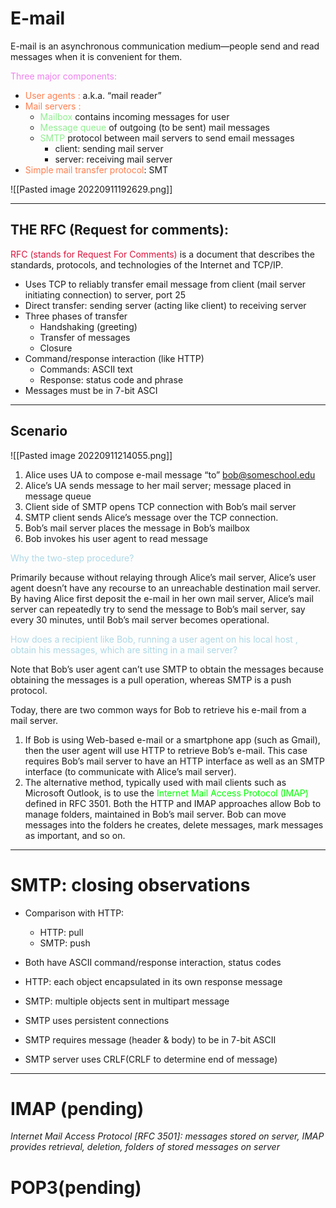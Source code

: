 # E-mail
E-mail is an asynchronous communication medium—people send and read messages when it is convenient for them.

<font style="color:violet">Three major components:</font>

- <font style="color:coral">User agents :</font> a.k.a. “mail reader” 
- <font style="color:coral">Mail servers : </font>
	- <font style="color:LIGHTGREEN">Mailbox</font> contains incoming messages for user
	- <font style="color:lightGREEN">Message queue</font> of outgoing (to be sent) mail messages
	- <font style="color:lightGREEN">SMTP</font> protocol between mail servers to send email messages
		- client: sending mail server
		- server: receiving mail server
- <font style="color:coral">Simple mail transfer protocol</font>: SMT

![[Pasted image 20220911192629.png]]

---

## THE RFC (Request for comments):

<font style="color:crimson">RFC (stands for Request For Comments)</font> is a document that describes the standards, protocols, and technologies of the Internet and TCP/IP.

- Uses TCP to reliably transfer email message from client (mail server initiating connection) to server, port 25
- Direct transfer: sending server (acting like client) to receiving server
- Three phases of transfer
	- Handshaking (greeting)
	- Transfer of messages
	- Closure
- Command/response interaction (like HTTP)
	- Commands: ASCII text
	- Response: status code and phrase
- Messages must be in 7-bit ASCI

---
## Scenario

![[Pasted image 20220911214055.png]]

 1. Alice uses UA to compose e-mail message “to” bob@someschool.edu
 2. Alice’s UA sends message to her mail server; message placed in message queue
 3. Client side of SMTP opens TCP connection with Bob’s mail server
 4. SMTP client sends Alice’s message over the TCP connection.
 5. Bob’s mail server places the message in Bob’s mailbox
 6. Bob invokes his user agent to read message

<font style="color:lightblue">Why the two-step procedure?</font>

Primarily because without relaying through Alice’s mail server, Alice’s user agent doesn’t have any recourse to an unreachable destination mail server. By having Alice first deposit the e-mail in her own mail server, Alice’s mail server can repeatedly try to send the message to Bob’s mail server, say every 30 minutes, until Bob’s mail server becomes operational.

<font style="color:lightblue">How does a recipient like Bob, running a user agent on his local host , obtain his messages, which are sitting in a mail server?</font>

Note that Bob’s user agent can’t use SMTP to obtain the messages because obtaining the messages is a pull operation, whereas SMTP is a push protocol.

Today, there are two common ways for Bob to retrieve his e-mail from a mail server. 

1. If Bob is using Web-based e-mail or a smartphone app (such as Gmail), then the user agent will use HTTP to retrieve Bob’s e-mail. This case requires Bob’s mail server to have an HTTP interface as well as an SMTP interface (to communicate with Alice’s mail server). 
2. The alternative method, typically used with mail clients such as Microsoft Outlook, is to use the <font style="color:lime">Internet Mail Access Protocol (IMAP)</font> defined in RFC 3501. Both the HTTP and IMAP approaches allow Bob to manage folders, maintained in Bob’s mail server. Bob can move messages into the folders he creates, delete messages, mark messages as important, and so on.




---

# SMTP: closing observations

- Comparison with HTTP:
	- HTTP: pull
	- SMTP: push

- Both have ASCII command/response interaction, status codes
- HTTP: each object encapsulated in its own response message
- SMTP: multiple objects sent in multipart message
- SMTP uses persistent connections
- SMTP requires message (header & body) to be in 7-bit ASCII
- SMTP server uses CRLF(CRLF to determine end of message)
---

# IMAP (pending)
_Internet Mail Access Protocol [RFC 3501]: messages stored on server, IMAP provides retrieval, deletion, folders of stored messages on server_



# POP3(pending)


